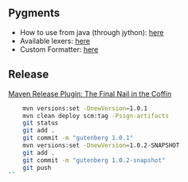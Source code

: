 

Pygments
--------

* How to use from java (through jython): [here](http://pygments.org/docs/java/)
* Available lexers: [here](http://pygments.org/docs/lexers/)
* Custom Formatter: [here](http://pygments.org/docs/formatterdevelopment/)

Release
-------

[Maven Release Plugin: The Final Nail in the Coffin](http://axelfontaine.com/blog/final-nail.html)

```bash
    mvn versions:set -DnewVersion=1.0.1
    mvn clean deploy scm:tag -Psign-artifacts
    git status
    git add .
    git commit -m "gutenberg 1.0.1"
    mvn versions:set -DnewVersion=1.0.2-SNAPSHOT
    git add .
    git commit -m "gutenberg 1.0.2-snapshot"
    git push
``